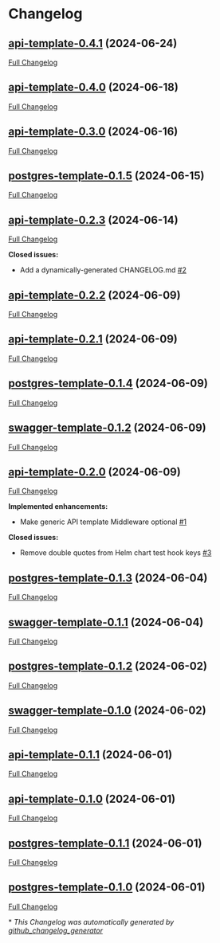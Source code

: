 # Changelog

## [api-template-0.4.1](https://github.com/ganiulis/charts/tree/api-template-0.4.1) (2024-06-24)

[Full Changelog](https://github.com/ganiulis/charts/compare/api-template-0.4.0...api-template-0.4.1)

## [api-template-0.4.0](https://github.com/ganiulis/charts/tree/api-template-0.4.0) (2024-06-18)

[Full Changelog](https://github.com/ganiulis/charts/compare/api-template-0.3.0...api-template-0.4.0)

## [api-template-0.3.0](https://github.com/ganiulis/charts/tree/api-template-0.3.0) (2024-06-16)

[Full Changelog](https://github.com/ganiulis/charts/compare/postgres-template-0.1.5...api-template-0.3.0)

## [postgres-template-0.1.5](https://github.com/ganiulis/charts/tree/postgres-template-0.1.5) (2024-06-15)

[Full Changelog](https://github.com/ganiulis/charts/compare/api-template-0.2.3...postgres-template-0.1.5)

## [api-template-0.2.3](https://github.com/ganiulis/charts/tree/api-template-0.2.3) (2024-06-14)

[Full Changelog](https://github.com/ganiulis/charts/compare/api-template-0.2.2...api-template-0.2.3)

**Closed issues:**

- Add a dynamically-generated CHANGELOG.md [\#2](https://github.com/ganiulis/charts/issues/2)

## [api-template-0.2.2](https://github.com/ganiulis/charts/tree/api-template-0.2.2) (2024-06-09)

[Full Changelog](https://github.com/ganiulis/charts/compare/api-template-0.2.1...api-template-0.2.2)

## [api-template-0.2.1](https://github.com/ganiulis/charts/tree/api-template-0.2.1) (2024-06-09)

[Full Changelog](https://github.com/ganiulis/charts/compare/postgres-template-0.1.4...api-template-0.2.1)

## [postgres-template-0.1.4](https://github.com/ganiulis/charts/tree/postgres-template-0.1.4) (2024-06-09)

[Full Changelog](https://github.com/ganiulis/charts/compare/swagger-template-0.1.2...postgres-template-0.1.4)

## [swagger-template-0.1.2](https://github.com/ganiulis/charts/tree/swagger-template-0.1.2) (2024-06-09)

[Full Changelog](https://github.com/ganiulis/charts/compare/api-template-0.2.0...swagger-template-0.1.2)

## [api-template-0.2.0](https://github.com/ganiulis/charts/tree/api-template-0.2.0) (2024-06-09)

[Full Changelog](https://github.com/ganiulis/charts/compare/postgres-template-0.1.3...api-template-0.2.0)

**Implemented enhancements:**

- Make generic API template Middleware optional [\#1](https://github.com/ganiulis/charts/issues/1)

**Closed issues:**

- Remove double quotes from Helm chart test hook keys [\#3](https://github.com/ganiulis/charts/issues/3)

## [postgres-template-0.1.3](https://github.com/ganiulis/charts/tree/postgres-template-0.1.3) (2024-06-04)

[Full Changelog](https://github.com/ganiulis/charts/compare/swagger-template-0.1.1...postgres-template-0.1.3)

## [swagger-template-0.1.1](https://github.com/ganiulis/charts/tree/swagger-template-0.1.1) (2024-06-04)

[Full Changelog](https://github.com/ganiulis/charts/compare/postgres-template-0.1.2...swagger-template-0.1.1)

## [postgres-template-0.1.2](https://github.com/ganiulis/charts/tree/postgres-template-0.1.2) (2024-06-02)

[Full Changelog](https://github.com/ganiulis/charts/compare/swagger-template-0.1.0...postgres-template-0.1.2)

## [swagger-template-0.1.0](https://github.com/ganiulis/charts/tree/swagger-template-0.1.0) (2024-06-02)

[Full Changelog](https://github.com/ganiulis/charts/compare/api-template-0.1.1...swagger-template-0.1.0)

## [api-template-0.1.1](https://github.com/ganiulis/charts/tree/api-template-0.1.1) (2024-06-01)

[Full Changelog](https://github.com/ganiulis/charts/compare/api-template-0.1.0...api-template-0.1.1)

## [api-template-0.1.0](https://github.com/ganiulis/charts/tree/api-template-0.1.0) (2024-06-01)

[Full Changelog](https://github.com/ganiulis/charts/compare/postgres-template-0.1.1...api-template-0.1.0)

## [postgres-template-0.1.1](https://github.com/ganiulis/charts/tree/postgres-template-0.1.1) (2024-06-01)

[Full Changelog](https://github.com/ganiulis/charts/compare/postgres-template-0.1.0...postgres-template-0.1.1)

## [postgres-template-0.1.0](https://github.com/ganiulis/charts/tree/postgres-template-0.1.0) (2024-06-01)

[Full Changelog](https://github.com/ganiulis/charts/compare/ff94adbe24af918b8484faa336b892f3c8b5a861...postgres-template-0.1.0)



\* *This Changelog was automatically generated by [github_changelog_generator](https://github.com/github-changelog-generator/github-changelog-generator)*
